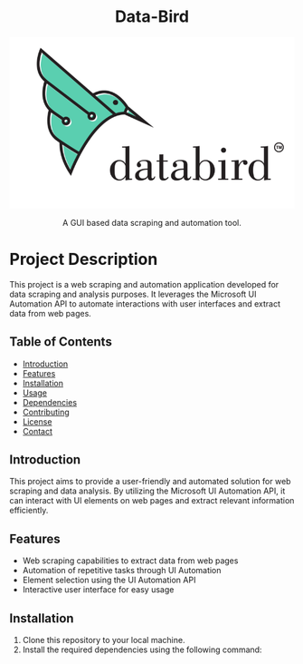 <h1 align = 'center'>Data-Bird</h1>

<img src='./Data Bird Logo.png'>

<p align ='center'>A GUI based data scraping and automation tool.</p>

# Project Description

This project is a web scraping and automation application developed for data scraping and analysis purposes. It leverages the Microsoft UI Automation API to automate interactions with user interfaces and extract data from web pages.

## Table of Contents

- [Introduction](#introduction)
- [Features](#features)
- [Installation](#installation)
- [Usage](#usage)
- [Dependencies](#dependencies)
- [Contributing](#contributing)
- [License](#license)
- [Contact](#contact)

## Introduction

This project aims to provide a user-friendly and automated solution for web scraping and data analysis. By utilizing the Microsoft UI Automation API, it can interact with UI elements on web pages and extract relevant information efficiently.

## Features

- Web scraping capabilities to extract data from web pages
- Automation of repetitive tasks through UI Automation
- Element selection using the UI Automation API
- Interactive user interface for easy usage

## Installation

1. Clone this repository to your local machine.
2. Install the required dependencies using the following command:
